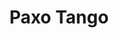 ---
title: "Paxo Tango"
tags: "ensemble"
sectionSortOrder: 6
shortDesc: "A witty setting of the infamous Jeremy Paxman & Michael Howard interview on Newsnight in 1997"
forces: "for soprano, baritone, piano, violin, viola and cello"
length: "6 mins"
workNumber: "P0005"
compositionYear: "2003"
pdf: "Paxo Tango"
hireBuy: yes
recording: ""
audioIndex: 0
projectColour: 347AB5
layout: workDetail
permalink: false
---